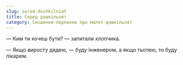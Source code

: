 ```yaml
---
slug: sered-doshkilniat
title: Серед дошкільнят
category: Смішинки-перлинки про малят-дошкільнят
---
```

— Ким ти хочеш бути? — запитали хлопчика.

— Якщо виросту дядею, — буду інженером, а якщо тьотею, то буду лікарем.
